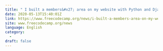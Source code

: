 ```yaml
---
title: " I built a members&#x27; area on my website with Python and Django. Here&#x27;s what I learned. "
date: 2020-05-13T15:40:01Z
link: https://www.freecodecamp.org/news/i-built-a-members-area-on-my-website-with-python-and-django-heres-what-i-learned/?utm_medium=RSS&utm_source=news.12bit.vn
site: www.freecodecamp.org/news
language: English
category:
  -   
draft: false
---
```

